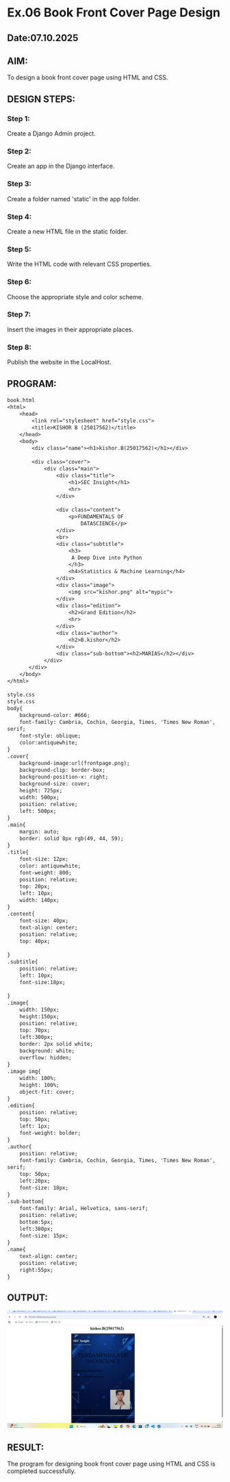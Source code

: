 # Ex.06 Book Front Cover Page Design
## Date:07.10.2025

## AIM:
To design a book front cover page using HTML and CSS.

## DESIGN STEPS:

### Step 1:
Create a Django Admin project.

### Step 2:
Create an app in the Django interface.

### Step 3:
Create a folder named 'static' in the app folder.

### Step 4:
Create a new HTML file in the static folder.

### Step 5:
Write the HTML code with relevant CSS properties.

### Step 6:
Choose the appropriate style and color scheme.

### Step 7:
Insert the images in their appropriate places.

### Step 8:
Publish the website in the LocalHost.

## PROGRAM:
```
book.html
<html>
    <head>
        <link rel="stylesheet" href="style.css">
        <title>KISHOR B (25017562)</title>
    </head>
    <body>
        <div class="name"><h1>kishor.B(25017562)</h1></div>
        
        <div class="cover">
            <div class="main">
                <div class="title">
                    <h1>SEC Insight</h1>
                    <hr>
                </div>
                
                <div class="content">
                    <p>FUNDAMENTALS OF
                        DATASCIENCE</p>
                </div>
                <br>
                <div class="subtitle">
                    <h3>
                     A Deep Dive into Python
                    </h3>
                    <h4>Statistics & Machine Learning</h4>
                </div>
                <div class="image">
                    <img src="kishor.png" alt="mypic">
                </div>
                <div class="edition">
                    <h2>Grand Edition</h2>
                    <hr>
                </div>
                <div class="author">
                    <h2>B.kishor</h2>
                </div>
                <div class="sub-bottom"><h2>MARIAS</h2></div>
            </div>
       </div>
    </body>
</html>

style.css
style.css
body{
    background-color: #666;
    font-family: Cambria, Cochin, Georgia, Times, 'Times New Roman', serif;
    font-style: oblique;
    color:antiquewhite;
}
.cover{
    background-image:url(frontpage.png);  
    background-clip: border-box;
    background-position-x: right;
    background-size: cover;  
    height: 725px;
    width: 500px;
    position: relative;
    left: 500px;
}
.main{
    margin: auto;
    border: solid 8px rgb(49, 44, 59);
}
.title{
    font-size: 12px;
    color: antiquewhite;
    font-weight: 800;
    position: relative;
    top: 20px;
    left: 10px;
    width: 140px;
}
.content{
    font-size: 40px;
    text-align: center;
    position: relative;
    top: 40px;
    
}
.subtitle{
    position: relative;
    left: 10px;
    font-size:18px;
    
}
.image{
    width: 150px; 
    height:150px;      
    position: relative;
    top: 70px;
    left:300px;
    border: 2px solid white;
    background: white;
    overflow: hidden;   
}
.image img{
    width: 100%;
    height: 100%;
    object-fit: cover;
}
.edition{
    position: relative;
    top: 50px;
    left: 1px;
    font-weight: bolder;
}
.author{
    position: relative;
    font-family: Cambria, Cochin, Georgia, Times, 'Times New Roman', serif;
    top: 50px;
    left:20px;
    font-size: 18px;
}
.sub-bottom{
    font-family: Arial, Helvetica, sans-serif;
    position: relative;
    bottom:5px;
    left:380px;
    font-size: 15px;
}
.name{
    text-align: center;
    position: relative;
    right:55px;
}

```

## OUTPUT:
![alt text](<surya/bookapp/static/Screenshot 2025-10-07 182211.png>)

## RESULT:
The program for designing book front cover page using HTML and CSS is completed successfully.
